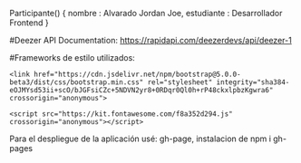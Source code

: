 Participante() {
    nombre : Alvarado Jordan Joe,
    estudiante : Desarrollador Frontend
}

#Deezer API Documentation: https://rapidapi.com/deezerdevs/api/deezer-1

#Frameworks de estilo utilizados:

 <!--Bootstrap-->
    <link href="https://cdn.jsdelivr.net/npm/bootstrap@5.0.0-beta3/dist/css/bootstrap.min.css" rel="stylesheet" integrity="sha384-eOJMYsd53ii+scO/bJGFsiCZc+5NDVN2yr8+0RDqr0Ql0h+rP48ckxlpbzKgwra6" crossorigin="anonymous">

<!--FontAwesome-->
    <script src="https://kit.fontawesome.com/f8a352d294.js" crossorigin="anonymous"></script>


Para el despliegue de la aplicación usé: gh-page, instalacion de npm i gh-pages
